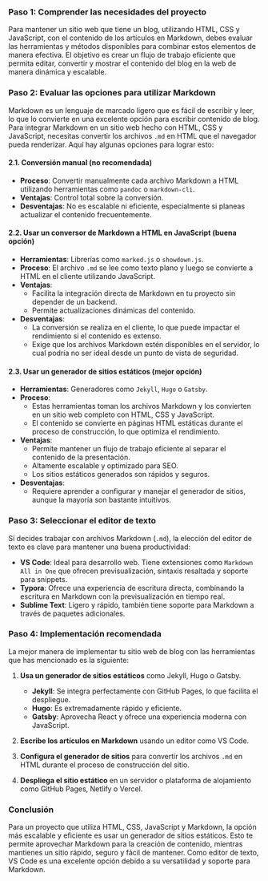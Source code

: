 ### Paso 1: Comprender las necesidades del proyecto

Para mantener un sitio web que tiene un blog, utilizando HTML, CSS y JavaScript, con el contenido de los artículos en Markdown, debes evaluar las herramientas y métodos disponibles para combinar estos elementos de manera efectiva. El objetivo es crear un flujo de trabajo eficiente que permita editar, convertir y mostrar el contenido del blog en la web de manera dinámica y escalable.

### Paso 2: Evaluar las opciones para utilizar Markdown

Markdown es un lenguaje de marcado ligero que es fácil de escribir y leer, lo que lo convierte en una excelente opción para escribir contenido de blog. Para integrar Markdown en un sitio web hecho con HTML, CSS y JavaScript, necesitas convertir los archivos `.md` en HTML que el navegador pueda renderizar. Aquí hay algunas opciones para lograr esto:

#### 2.1. Conversión manual (no recomendada)
- **Proceso**: Convertir manualmente cada archivo Markdown a HTML utilizando herramientas como `pandoc` o `markdown-cli`.
- **Ventajas**: Control total sobre la conversión.
- **Desventajas**: No es escalable ni eficiente, especialmente si planeas actualizar el contenido frecuentemente.

#### 2.2. Usar un conversor de Markdown a HTML en JavaScript (buena opción)
- **Herramientas**: Librerías como `marked.js` o `showdown.js`.
- **Proceso**: El archivo `.md` se lee como texto plano y luego se convierte a HTML en el cliente utilizando JavaScript.
- **Ventajas**: 
  - Facilita la integración directa de Markdown en tu proyecto sin depender de un backend.
  - Permite actualizaciones dinámicas del contenido.
- **Desventajas**: 
  - La conversión se realiza en el cliente, lo que puede impactar el rendimiento si el contenido es extenso.
  - Exige que los archivos Markdown estén disponibles en el servidor, lo cual podría no ser ideal desde un punto de vista de seguridad.

#### 2.3. Usar un generador de sitios estáticos (mejor opción)
- **Herramientas**: Generadores como `Jekyll`, `Hugo` o `Gatsby`.
- **Proceso**: 
  - Estas herramientas toman los archivos Markdown y los convierten en un sitio web completo con HTML, CSS y JavaScript.
  - El contenido se convierte en páginas HTML estáticas durante el proceso de construcción, lo que optimiza el rendimiento.
- **Ventajas**: 
  - Permite mantener un flujo de trabajo eficiente al separar el contenido de la presentación.
  - Altamente escalable y optimizado para SEO.
  - Los sitios estáticos generados son rápidos y seguros.
- **Desventajas**: 
  - Requiere aprender a configurar y manejar el generador de sitios, aunque la mayoría son bastante intuitivos.

### Paso 3: Seleccionar el editor de texto

Si decides trabajar con archivos Markdown (`.md`), la elección del editor de texto es clave para mantener una buena productividad:

- **VS Code**: Ideal para desarrollo web. Tiene extensiones como `Markdown All in One` que ofrecen previsualización, sintaxis resaltada y soporte para snippets.
- **Typora**: Ofrece una experiencia de escritura directa, combinando la escritura en Markdown con la previsualización en tiempo real.
- **Sublime Text**: Ligero y rápido, también tiene soporte para Markdown a través de paquetes adicionales.

### Paso 4: Implementación recomendada

La mejor manera de implementar tu sitio web de blog con las herramientas que has mencionado es la siguiente:

1. **Usa un generador de sitios estáticos** como Jekyll, Hugo o Gatsby.
   - **Jekyll**: Se integra perfectamente con GitHub Pages, lo que facilita el despliegue.
   - **Hugo**: Es extremadamente rápido y eficiente.
   - **Gatsby**: Aprovecha React y ofrece una experiencia moderna con JavaScript.
   
2. **Escribe los artículos en Markdown** usando un editor como VS Code.
3. **Configura el generador de sitios** para convertir los archivos `.md` en HTML durante el proceso de construcción del sitio.
4. **Despliega el sitio estático** en un servidor o plataforma de alojamiento como GitHub Pages, Netlify o Vercel.

### Conclusión

Para un proyecto que utiliza HTML, CSS, JavaScript y Markdown, la opción más escalable y eficiente es usar un generador de sitios estáticos. Esto te permite aprovechar Markdown para la creación de contenido, mientras mantienes un sitio rápido, seguro y fácil de mantener. Como editor de texto, VS Code es una excelente opción debido a su versatilidad y soporte para Markdown.